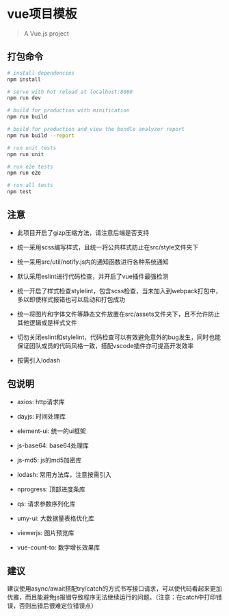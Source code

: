 # vue项目模板

> A Vue.js project

## 打包命令

``` bash
# install dependencies
npm install

# serve with hot reload at localhost:8080
npm run dev

# build for production with minification
npm run build

# build for production and view the bundle analyzer report
npm run build --report

# run unit tests
npm run unit

# run e2e tests
npm run e2e

# run all tests
npm test
```

## 注意

* 此项目开启了gizp压缩方法，请注意后端是否支持

* 统一采用scss编写样式，且统一将公共样式防止在src/style文件夹下

* 统一采用src/util/notify.js内的通知函数进行各种系统通知

* 默认采用eslint进行代码检查，并开启了vue插件最强检测

* 统一开启了样式检查stylelint，包含scss检查，当未加入到webpack打包中，多以即使样式报错也可以启动和打包成功

* 统一将图片和字体文件等静态文件放置在src/assets文件夹下，且不允许防止其他逻辑或是样式文件

* 切勿关闭eslint和stylelint，代码检查可以有效避免意外的bug发生，同时也能保证团队成员的代码风格一致，搭配vscode插件亦可提高开发效率

* 按需引入lodash

## 包说明

* axios: http请求库

* dayjs: 时间处理库

* element-ui: 统一的ui框架

* js-base64: base64处理库

* js-md5: js的md5加密库

* lodash: 常用方法库，注意按需引入

* nprogress: 顶部进度条库

* qs: 请求参数序列化库

* umy-ui: 大数据量表格优化库

* viewerjs: 图片预览库

* vue-count-to: 数字增长效果库

## 建议

建议使用async/await搭配try/catch的方式书写接口请求，可以使代码看起来更加优雅，而且能避免js报错导致程序无法继续运行的问题。（注意：在catch中打印错误，否则出错后很难定位错误点）
